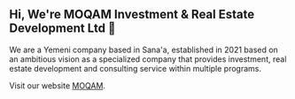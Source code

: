 ## Hi, We're MOQAM Investment & Real Estate Development Ltd 👋

We are a Yemeni company based in Sana'a, 
established in 2021 based on an ambitious vision as a specialized company that provides investment, real estate development and consulting service within multiple programs.

Visit our website  [MOQAM](https://moqam-ye.com/).

<!---
MOQAM-YE/MOQAM-YE is a ✨ special ✨ repository because its `README.md` (this file) appears on your GitHub profile.
You can click the Preview link to take a look at your changes.
--->
